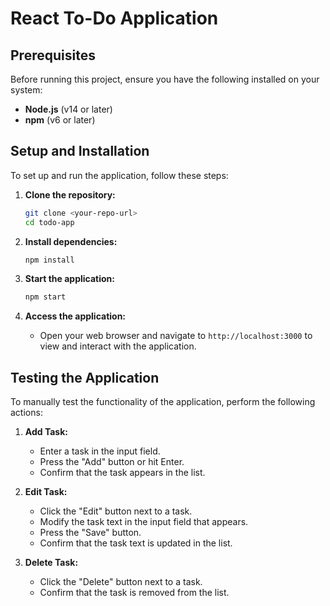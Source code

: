 # React To-Do Application

## Prerequisites

Before running this project, ensure you have the following installed on your system:

- **Node.js** (v14 or later)
- **npm** (v6 or later)

## Setup and Installation

To set up and run the application, follow these steps:

1. **Clone the repository:**

   ```bash
   git clone <your-repo-url>
   cd todo-app

   ```

2. **Install dependencies:**

   ```bash
   npm install
   ```

3. **Start the application:**

   ```bash
   npm start
   ```

4. **Access the application:**
   - Open your web browser and navigate to `http://localhost:3000` to view and interact with the application.

## Testing the Application

To manually test the functionality of the application, perform the following actions:

1. **Add Task:**

   - Enter a task in the input field.
   - Press the "Add" button or hit Enter.
   - Confirm that the task appears in the list.

2. **Edit Task:**

   - Click the "Edit" button next to a task.
   - Modify the task text in the input field that appears.
   - Press the "Save" button.
   - Confirm that the task text is updated in the list.

3. **Delete Task:**
   - Click the "Delete" button next to a task.
   - Confirm that the task is removed from the list.

